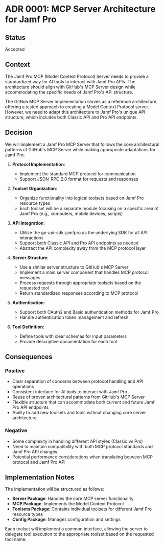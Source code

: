 # ADR 0001: MCP Server Architecture for Jamf Pro

## Status

Accepted

## Context

The Jamf Pro MCP (Model Context Protocol) Server needs to provide a standardized way for AI tools to interact with Jamf Pro APIs. The architecture should align with GitHub's MCP Server design while accommodating the specific needs of Jamf Pro's API structure.

The GitHub MCP Server implementation serves as a reference architecture, offering a tested approach to creating a Model Context Protocol server. However, we need to adapt this architecture to Jamf Pro's unique API structure, which includes both Classic API and Pro API endpoints.

## Decision

We will implement a Jamf Pro MCP Server that follows the core architectural patterns of GitHub's MCP Server while making appropriate adaptations for Jamf Pro:

1. **Protocol Implementation**:
   - Implement the standard MCP protocol for communication
   - Support JSON-RPC 2.0 format for requests and responses

2. **Toolset Organization**:
   - Organize functionality into logical toolsets based on Jamf Pro resource types
   - Each toolset will be a separate module focusing on a specific area of Jamf Pro (e.g., computers, mobile devices, scripts)

3. **API Integration**:
   - Utilize the go-api-sdk-jamfpro as the underlying SDK for all API interactions
   - Support both Classic API and Pro API endpoints as needed
   - Abstract the API complexity away from the MCP protocol layer

4. **Server Structure**:
   - Use a similar server structure to GitHub's MCP Server
   - Implement a main server component that handles MCP protocol messages
   - Process requests through appropriate toolsets based on the requested tool
   - Return standardized responses according to MCP protocol

5. **Authentication**:
   - Support both OAuth2 and Basic authentication methods for Jamf Pro
   - Handle authentication token management and refresh

6. **Tool Definition**:
   - Define tools with clear schemas for input parameters
   - Provide descriptive documentation for each tool

## Consequences

### Positive

- Clear separation of concerns between protocol handling and API operations
- Consistent interface for AI tools to interact with Jamf Pro
- Reuse of proven architectural patterns from GitHub's MCP Server
- Flexible structure that can accommodate both current and future Jamf Pro API endpoints
- Ability to add new toolsets and tools without changing core server architecture

### Negative

- Some complexity in handling different API styles (Classic vs Pro)
- Need to maintain compatibility with both MCP protocol standards and Jamf Pro API changes
- Potential performance considerations when translating between MCP protocol and Jamf Pro API

## Implementation Notes

The implementation will be structured as follows:

- **Server Package**: Handles the core MCP server functionality
- **MCP Package**: Implements the Model Context Protocol
- **Toolsets Package**: Contains individual toolsets for different Jamf Pro resource types
- **Config Package**: Manages configuration and settings

Each toolset will implement a common interface, allowing the server to delegate tool execution to the appropriate toolset based on the requested tool name. 